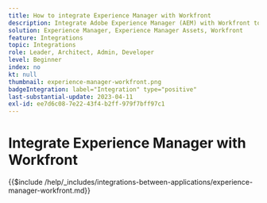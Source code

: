 ```yaml
---
title: How to integrate Experience Manager with Workfront
description: Integrate Adobe Experience Manager (AEM) with Workfront to streamline your marketing operations.
solution: Experience Manager, Experience Manager Assets, Workfront
feature: Integrations
topic: Integrations
role: Leader, Architect, Admin, Developer
level: Beginner
index: no
kt: null
thumbnail: experience-manager-workfront.png
badgeIntegration: label="Integration" type="positive"
last-substantial-update: 2023-04-11
exl-id: ee7d6c08-7e22-43f4-b2ff-979f7bff97c1
---
```

# Integrate Experience Manager with Workfront

{{$include /help/_includes/integrations-between-applications/experience-manager-workfront.md}}
